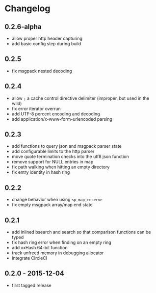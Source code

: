 # Changelog

## 0.2.6-alpha

* allow proper http header capturing
* add basic config step during build

## 0.2.5

* fix msgpack nested decoding

## 0.2.4

* allow `;` a cache control directive delimiter (improper, but used in the wild)
* fix error iterator overrun
* add UTF-8 percent encoding and decoding
* add application/x-www-form-urlencoded parsing

## 0.2.3

* add functions to query json and msgpack parser state
* add configurable limits to the http parser
* move quote termination checks into the utf8 json function
* remove support for NULL entries in map
* fix path walking when hitting an empty directory
* fix entry identity in hash ring

## 0.2.2

* change behavior when using `sp_map_reserve`
* fix empty msgpack array/map end state

## 0.2.1

* add inlined bsearch and search so that comparison functions can be typed
* fix hash ring error when finding on an empty ring
* add xxHash 64-bit function
* track unfreed memory in debugging allocator
* integrate CircleCI

## 0.2.0 - 2015-12-04

* first tagged release
